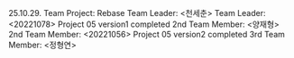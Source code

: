 25.10.29. Team Project: Rebase
Team Leader: <천세춘>
Team Leader: <20221078>
Project 05 version1 completed
2nd Team Member: <양재형>
2nd Team Member: <20221056>
Project 05 version2 completed
3rd Team Member: <정형연>